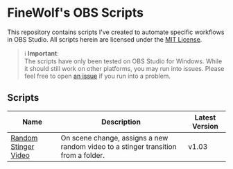 # FineWolf's OBS Scripts

This repository contains scripts I've created to automate
specific workflows in OBS Studio. All scripts herein are licensed
under the [MIT License](LICENSE).

> ℹ **Important**:  
> The scripts have only been tested on OBS Studio for Windows.
> While it should still work on other platforms, you may run into issues.
> Please feel free to open [an issue](https://github.com/FineWolf/obs-scripts/issues) if you run into a problem.

## Scripts

| Name                                        | Description                                                                        | Latest Version |
| ------------------------------------------- | ---------------------------------------------------------------------------------- | -------------- |
| [Random Stinger Video](RandomStingerVideo/) | On scene change, assigns a new random video to a stinger transition from a folder. | v1.03          |